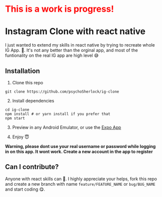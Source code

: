 <h1 style="color: red">This is a work is progress!</h1>

# Instagram Clone with react native

I just wanted to extend my skills in react native by trying to recreate whole IG App. 🤪.
It's not any better than the orginal app, and most of the funtionality on the real IG app are high level 😅

## Installation

1. Clone this repo

```
git clone https://github.com/psychoSherlock/ig-clone
```

2. Install dependencies

```
cd ig-clone
npm install # or yarn install if you prefer that
npm start
```

3. Preview in any Android Emulator, or use the [Expo App](https://play.google.com/store/apps/details?id=host.exp.exponent&hl=en&gl=US)

4. Enjoy 😇

**Warning, please dont use your real username or password while logging in on this app. It wont work. Create a new account in the app to register**

## Can I contribute?

Anyone with react skills can 🤗. I highly appreciate your helps, fork this repo and create a new branch with name `feature/FEATURE_NAME` or `bug/BUG_NAME` and start coding 😋.
